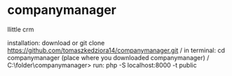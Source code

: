 # companymanager
llittle crm

installation:
download or git clone https://github.com/tomaszkedziora14/companymanager.git / 
in terminal: cd companymanager  (place where you downloaded companymanager) / 
C:\folder\companymanager> run: php -S localhost:8000 -t public
